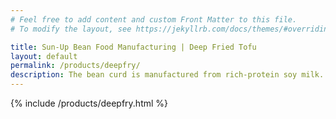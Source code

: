 ```yaml
---
# Feel free to add content and custom Front Matter to this file.
# To modify the layout, see https://jekyllrb.com/docs/themes/#overriding-theme-defaults

title: Sun-Up Bean Food Manufacturing | Deep Fried Tofu
layout: default
permalink: /products/deepfry/
description: The bean curd is manufactured from rich-protein soy milk. When deep fried, the bean curd produces a rich aroma and possesses a crispy outer texture, complimented with a tau huey-like texture on the inside.
---
```


{% include /products/deepfry.html %}